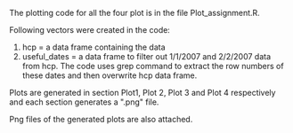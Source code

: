 The plotting code for all the four plot is in the file Plot_assignment.R.

Following vectors were created in the code:
1. hcp = a data frame containing the data
2. useful_dates = a data frame to filter out 1/1/2007 and 2/2/2007 data from hcp. The code uses grep command to extract the row
numbers of these dates and then overwrite hcp data frame.

Plots are generated in section Plot1, Plot 2, Plot 3 and Plot 4 respectively and each section generates a ".png" file.

Png files of the generated plots are also attached.
